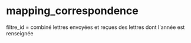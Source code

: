 # mapping_correspondence

filtre_id = combiné lettres envoyées et reçues des lettres dont l'année est renseignée
